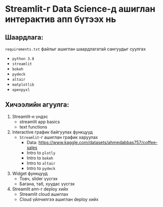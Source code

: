 # Streamlit-г Data Science-д ашиглан интерактив апп бүтээх нь

## Шаардлага:
`requirements.txt` файлыг ашиглан шаардлагатай сангуудыг суулгах
- `python 3.8`
- `streamlit`
- `bokeh`
- `pydeck`
- `altair`
- `matplotlib`
- `openpyxl`

## Хичээлийн агуулга:

1. Streamlit-н үндэс
    - streamlit app basics
    - text functions
1. Interactive график байгуулах функцууд
    - `Streamlit`-г ашиглан график харуулах
        - Data: https://www.kaggle.com/datasets/ahmedabbas757/coffee-sales
        - Intro to `plotly`
        - Intro to `bokeh`
        - Intro to `altair`
        - Intro to `pydeck`
1. Widget функцууд
   - Товч, slider үүсгэх
    - Багана, таб, хуудас үүсгэх
1. Streamlit апп-г deploy хийх
    - Streamlit cloud ашиглах
    - Cloud үйлчилгээ ашиглан deploy хийх
